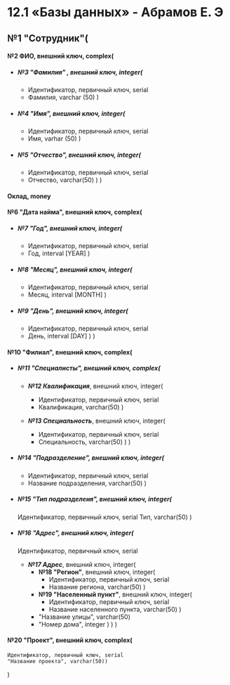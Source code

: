 # 12.1 «Базы данных» - Абрамов Е. Э


## №1 "Сотрудник"(

  #### №2 ФИО, внешний ключ, complex(

  - ##### №3 "Фамилия" , внешний ключ, integer(
    - Идентификатор, первичный ключ, serial
    - Фамилия, varchar (50)
    ) 

  - ##### №4 "Имя", внешний ключ, integer(
    - Идентификатор, первичный ключ, serial
    - Имя, varhar (50)
   )

  - ##### №5 "Отчество", внешний ключ, integer(
    - Идентификатор, первичный ключ, serial
    - Отчество, varchar(50)
    )
  )

  #### Оклад, money

  #### №6 "Дата найма", внешний ключ, complex(

  - ##### №7 "Год", внешний ключ, integer(
    -  Идентификатор, первичный ключ, serial
    -  Год, interval [YEAR]
    )

  - ##### №8 "Месяц", внешний ключ, integer(
    -  Идентификатор, первичный ключ, serial
    -  Месяц, interval [MONTH]
    )

  - ##### №9 "День", внешний ключ, integer(
    -  Идентификатор, первичный ключ, serial
    -  День, interval [DAY]
    )
  )
  
  #### №10 "Филиал", внешний ключ, complex(

  - ##### №11 "Специалисты", внешний ключ, complex(

    - ***№12 Квалификация***, внешний ключ, integer(
      - Идентификатор, первичный ключ, serial
      - Квалификация, varchar(50)
      )

    - ***№13 Специальность***, внешний ключ, integer(
      - Идентификатор, первичный ключ, serial
      - Специальность, varchar(50)
     )
    )

  - ##### №14 "Подразделение", внешний ключ, integer(
    - Идентификатор, первичный ключ, serial
    - Название подразделения, varchar(50)
  )

  - ##### №15 "Тип подразделеия", внешний ключ, integer(
      Идентификатор, первичный ключ, serial
      Тип, varchar(50)
  )
   
  - ##### №16 "Адрес", внешний ключ, integer(
      Идентификатор, первичный ключ, serial
      - ***№17 Адрес***, внешний ключ, integer(
          - **№18 "Регион"**, внешний ключ, integer(
            - Идентификатор, первичный ключ, serial
            - Название региона, varchar(50)
          )
          - **№19 "Населенный пункт"**, внешний ключ, integer(
            - Идентификатор, первичный ключ, serial
            - Название населенного пункта, varchar(50)
          )
          - "Название улицы", varchar(50)
          - "Номер дома", integer
        )
    ) 
  )



  #### №20 "Проект", внешний ключ, complex(
    Идентификатор, первичный ключ, serial
    "Название проекта", varchar(50))
)
